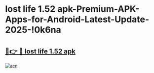 # lost life 1.52 apk-Premium-APK-Apps-for-Android-Latest-Update-2025-!0k6na

# <h2><a href="https://googleone.com">🔗👉 🔴 lost life 1.52 apk</a></h2>

[![acn](https://github.com/user-attachments/assets/0f9c940e-d8b0-45ae-aac7-cd30a18b3e1c)](https://googleone.com)

